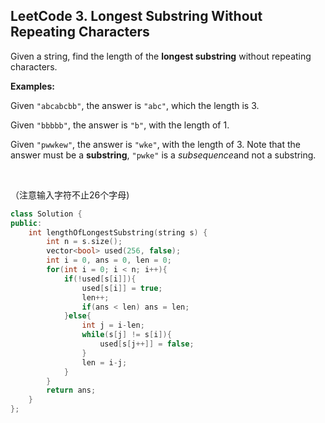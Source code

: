## LeetCode 3. Longest Substring Without Repeating Characters

Given a string, find the length of the **longest substring** without repeating characters.

**Examples:**

Given `"abcabcbb"`, the answer is `"abc"`, which the length is 3.

Given `"bbbbb"`, the answer is `"b"`, with the length of 1.

Given `"pwwkew"`, the answer is `"wke"`, with the length of 3. Note that the answer must be a **substring**, `"pwke"` is a *subsequence*and not a substring.

<br>

（注意输入字符不止26个字母)

```cpp
class Solution {
public:
    int lengthOfLongestSubstring(string s) {
        int n = s.size();
        vector<bool> used(256, false);
        int i = 0, ans = 0, len = 0;
        for(int i = 0; i < n; i++){
            if(!used[s[i]]){
                used[s[i]] = true;
                len++;
                if(ans < len) ans = len;
            }else{
                int j = i-len;
                while(s[j] != s[i]){
                    used[s[j++]] = false;
                }
                len = i-j;
            }
        }
        return ans;
    }
};
```

